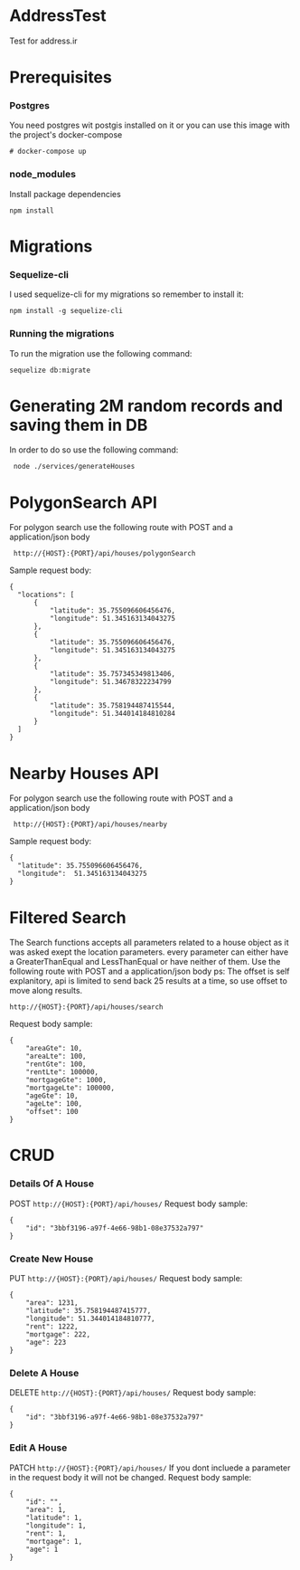 # AddressTest
Test for address.ir

# Prerequisites
### Postgres
You need postgres wit postgis installed on it or you can use this image with the project's docker-compose
```
# docker-compose up
```
### node_modules
Install package dependencies
```
npm install 
```

# Migrations
### Sequelize-cli
I used sequelize-cli for my migrations so remember to install it:
```
npm install -g sequelize-cli
```
### Running the migrations
To run the migration use the following command:
```
sequelize db:migrate
```

# Generating 2M random records and saving them in DB
In order to do so use the following command:
```
 node ./services/generateHouses
 ```
 
 # PolygonSearch API
 For polygon search use the following route with POST and a application/json body
 ```
  http://{HOST}:{PORT}/api/houses/polygonSearch
  ```
  
  Sample request body:
  ```
  {
    "locations": [
        {
            "latitude": 35.755096606456476,
            "longitude": 51.345163134043275
        },
        {
            "latitude": 35.755096606456476,
            "longitude": 51.345163134043275
        },
        {
            "latitude": 35.757345349813406,
            "longitude": 51.34678322234799
        },
        {
            "latitude": 35.758194487415544,
            "longitude": 51.344014184810284
        }
    ]
  }
  ```

# Nearby Houses API
 For polygon search use the following route with POST and a application/json body
 ```
  http://{HOST}:{PORT}/api/houses/nearby
  ```
  
  Sample request body:
  ```
  {
    "latitude": 35.755096606456476,
    "longitude":  51.345163134043275
  }

  ```

  # Filtered Search
  The Search functions accepts all parameters related to a house object as it was asked exept the location parameters. every parameter can either have a GreaterThanEqual and LessThanEqual or have neither of them. 
  Use the following route with POST and a application/json body
    ps: The offset is self explanitory, api is limited to send back 25 results at a time, so use offset to move along results.
```
http://{HOST}:{PORT}/api/houses/search
```
Request body sample:
```
{
    "areaGte": 10,
    "areaLte": 100,
    "rentGte": 100,
    "rentLte": 100000,
    "mortgageGte": 1000,
    "mortgageLte": 100000,
    "ageGte": 10,
    "ageLte": 100,
    "offset": 100
}
```

# CRUD
### Details Of A House
POST ``http://{HOST}:{PORT}/api/houses/``
Request body sample:
```
{
    "id": "3bbf3196-a97f-4e66-98b1-08e37532a797"
}
```
### Create New House
PUT ``http://{HOST}:{PORT}/api/houses/``
Request body sample:
```
{
    "area": 1231,
    "latitude": 35.758194487415777,
    "longitude": 51.344014184810777,
    "rent": 1222,
    "mortgage": 222,
    "age": 223
}
```
### Delete A House
DELETE ``http://{HOST}:{PORT}/api/houses/``
Request body sample:
```
{
    "id": "3bbf3196-a97f-4e66-98b1-08e37532a797"
}
```
### Edit  A House
PATCH ``http://{HOST}:{PORT}/api/houses/``
If you dont incluede a parameter in the request body it will not be changed.
Request body sample:
```
{
    "id": "",
    "area": 1,
    "latitude": 1,
    "longitude": 1,
    "rent": 1,
    "mortgage": 1,
    "age": 1
}
```